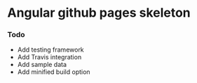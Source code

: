 # Angular github pages skeleton
### Todo
* Add testing framework
* Add Travis integration
* Add sample data
* Add minified build option
